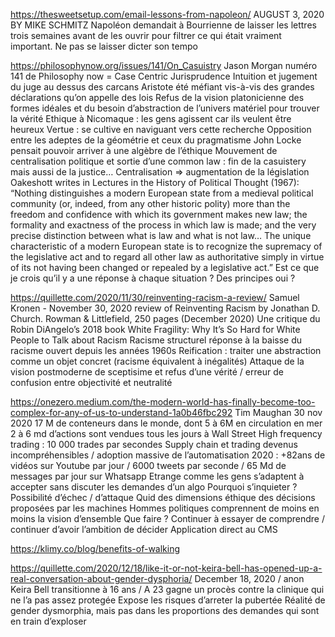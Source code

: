 https://thesweetsetup.com/email-lessons-from-napoleon/
AUGUST 3, 2020
BY MIKE SCHMITZ
Napoléon demandait à Bourrienne de laisser les lettres trois semaines avant de les ouvrir pour filtrer ce qui était vraiment important.
Ne pas se laisser dicter son tempo
 
https://philosophynow.org/issues/141/On_Casuistry
Jason Morgan numéro 141 de Philosophy now
= Case Centric Jurisprudence
Intuition et jugement du juge au dessus des carcans
Aristote été méfiant vis-à-vis des grandes déclarations qu’on appelle des lois
Refus de la vision platonicienne des formes idéales et du besoin d’abstraction de l’univers matériel pour trouver la vérité
Ethique à Nicomaque : les gens agissent car ils veulent être heureux
Vertue : se cultive en naviguant vers cette recherche
Opposition entre les adeptes de la géométrie et ceux du pragmatisme
John Locke pensait pouvoir arriver à une algèbre de l’éthique
Mouvement de centralisation politique et sortie d’une common law : fin de la casuistery mais aussi de la justice… Centralisation => augmentation de la législation
Oakeshott writes in Lectures in the History of Political Thought (1967):
“Nothing distinguishes a modern European state from a medieval political community (or, indeed, from any other historic polity) more than the freedom and confidence with which its government makes new law; the formality and exactness of the process in which law is made; and the very precise distinction between what is law and what is not law… The unique characteristic of a modern European state is to recognize the supremacy of the legislative act and to regard all other law as authoritative simply in virtue of its not having been changed or repealed by a legislative act.”
Est ce que je crois qu’il y a une réponse à chaque situation ? Des principes oui ?
 
https://quillette.com/2020/11/30/reinventing-racism-a-review/
Samuel Kronen - November 30, 2020
review of Reinventing Racism by Jonathan D. Church. Rowman & Littlefield, 250 pages (December 2020)
Une critique du Robin DiAngelo’s 2018 book White Fragility: Why It’s So Hard for White People to Talk about Racism
Racisme structurel réponse à la baisse du racisme ouvert depuis les années 1960s
Reification : traiter une abstraction comme un objet concret (racisme équivalent à inégalités)
Attaque de la vision postmoderne de sceptisime et refus d’une vérité / erreur de confusion entre objectivité et neutralité
 
https://onezero.medium.com/the-modern-world-has-finally-become-too-complex-for-any-of-us-to-understand-1a0b46fbc292
Tim Maughan 30 nov 2020
17 M de conteneurs dans le monde, dont 5 à 6M en circulation en mer
2 à 6 md d’actions sont vendues tous les jours à Wall Street
High frequency trading : 10 000 trades par secondes
Supply chain et trading devenus incompréhensibles / adoption massive de l’automatisation
2020 : +82ans de vidéos sur Youtube par jour / 6000 tweets par seconde / 65 Md de messages par jour sur Whatsapp
Etrange comme les gens s’adaptent à accepter sans discuter les demandes d’un algo
Pourquoi s’inquieter ?
Possibilité d’échec / d’attaque
Quid des dimensions éthique des décisions proposées par les machines
Hommes politiques comprennent de moins en moins la vision d’ensemble
Que faire ? Continuer à essayer de comprendre / continuer d’avoir l’ambition de décider
Application direct au CMS
 
https://klimy.co/blog/benefits-of-walking
 
https://quillette.com/2020/12/18/like-it-or-not-keira-bell-has-opened-up-a-real-conversation-about-gender-dysphoria/
December 18, 2020 / anon
Keira Bell transitionne à 16 ans / A 23 gagne un procès contre la clinique qui ne l’a pas assez protegée
Expose les risques d’arreter la pubertée
Réalité de gender dysmorphia, mais pas dans les proportions des demandes qui sont en train d’exploser